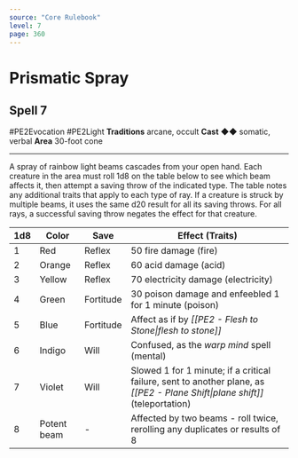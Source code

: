 ```yaml
---
source: "Core Rulebook"
level: 7
page: 360
---
```


# Prismatic Spray
## Spell 7
#PE2Evocation #PE2Light 
**Traditions** arcane, occult
**Cast** ◆◆ somatic, verbal
**Area** 30-foot cone

-----
A spray of rainbow light beams cascades from your open hand. Each creature in the area must roll 1d8 on the table below to see which beam affects it, then attempt a saving throw of the indicated type. The table notes any additional traits that apply to each type of ray. If a creature is struck by multiple beams, it uses the same d20 result for all its saving throws. For all rays, a successful saving throw negates the effect for that creature.

| 1d8 | Color       | Save      | Effect (Traits)                                                                                                              |
| --- | ----------- | --------- | ---------------------------------------------------------------------------------------------------------------------------- |
| 1   | Red         | Reflex    | 50 fire damage (fire)                                                                                                        |
| 2   | Orange      | Reflex    | 60 acid damage (acid)                                                                                                        |
| 3   | Yellow      | Reflex    | 70 electricity damage (electricity)                                                                                          |
| 4   | Green       | Fortitude | 30 poison damage and enfeebled 1 for 1 minute (poison)                                                                       |
| 5   | Blue        | Fortitude | Affect as if by *[[PE2 - Flesh to Stone\|flesh to stone]]*                                                                   |
| 6   | Indigo      | Will      | Confused, as the *warp mind* spell (mental)                                                                                  |
| 7   | Violet      | Will      | Slowed 1 for 1 minute; if a critical failure, sent to another plane, as *[[PE2 - Plane Shift\|plane shift]]* (teleportation) |
| 8   | Potent beam | -         | Affected by two beams - roll twice, rerolling any duplicates or results of 8                                                 |